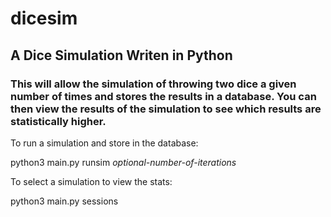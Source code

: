 # dicesim

## A Dice Simulation Writen in Python

### This will allow the simulation of throwing two dice a given number of times and stores the results in a database. You can then view the results of the simulation to see which results are statistically higher.

To run a simulation and store in the database:

python3 main.py runsim _optional-number-of-iterations_

To select a simulation to view the stats:

python3 main.py sessions